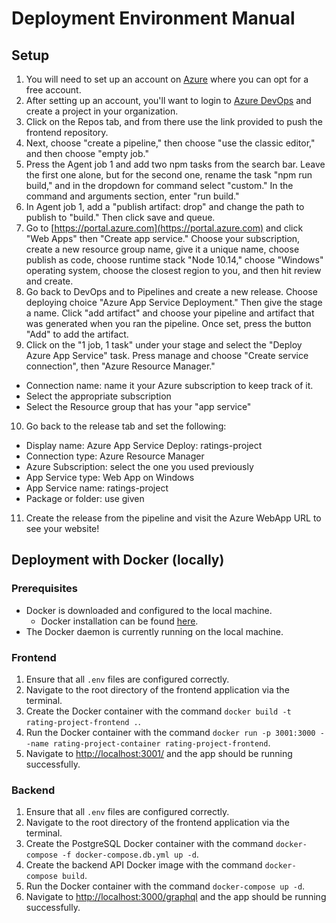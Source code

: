 # Deployment Environment Manual
## Setup
1. You will need to set up an account on [Azure](https://portal.azure.com/#home) where you can opt for a free account.
2. After setting up an account, you'll want to login to [Azure DevOps](https://azure.microsoft.com/en-us/services/devops/)
and create a project in your organization.
3. Click on the Repos tab, and from there use the link provided to push the frontend repository.
4. Next, choose "create a pipeline," then choose "use the classic editor," and then choose "empty job."
5. Press the Agent job 1 and add two npm tasks from the search bar. Leave the first one alone, but
for the second one, rename the task "npm run build," and in the dropdown for command select "custom."
In the command and arguments section, enter "run build."
6. In Agent job 1, add a "publish artifact: drop" and change the path to publish to "build." Then click save and queue.
7. Go to [https://portal.azure.com](https://portal.azure.com) and click "Web Apps" then "Create app service."
Choose your subscription, create a new resource group name, give it a unique name, choose publish as code, choose
runtime stack "Node 10.14," choose "Windows" operating system, choose the closest region to you, and then hit review and create.
8. Go back to DevOps and to Pipelines and create a new release. Choose deploying choice "Azure App
Service Deployment." Then give the stage a name. Click "add artifact" and choose your pipeline and artifact that was generated
when you ran the pipeline. Once set, press the button "Add" to add the artifact.
9. Click on the "1 job, 1 task" under your stage and select the "Deploy Azure App Service" task. Press manage
and choose "Create service connection", then "Azure Resource Manager."
- Connection name: name it your Azure subscription to keep track of it.
- Select the appropriate subscription
- Select the Resource group that has your "app service"
10. Go back to the release tab and set the following:
- Display name: Azure App Service Deploy: ratings-project
- Connection type: Azure Resource Manager
- Azure Subscription: select the one you used previously
- App Service type: Web App on Windows
- App Service name: ratings-project
- Package or folder: use given
11. Create the release from the pipeline and visit the Azure WebApp URL to see your website!

## Deployment with Docker (locally)
### Prerequisites
- Docker is downloaded and configured to the local machine.
  - Docker installation can be found [here](https://www.docker.com/get-started).
- The Docker daemon is currently running on the local machine.
### Frontend
1. Ensure that all `.env` files are configured correctly.
2. Navigate to the root directory of the frontend application via the terminal.
3. Create the Docker container with the command `docker build -t rating-project-frontend .`.
4. Run the Docker container with the command `docker run -p 3001:3000 --name rating-project-container rating-project-frontend`.
5. Navigate to [http://localhost:3001/](http://localhost:3001/) and the app should be running successfully.
### Backend
1. Ensure that all `.env` files are configured correctly.
2. Navigate to the root directory of the frontend application via the terminal.
3. Create the PostgreSQL Docker container with the command `docker-compose -f docker-compose.db.yml up -d`.
4. Create the backend API Docker image with the command `docker-compose build`.
5. Run the Docker container with the command `docker-compose up -d`.
5. Navigate to [http://localhost:3000/graphql](http://localhost:3000/graphql) and the app should be running successfully.


